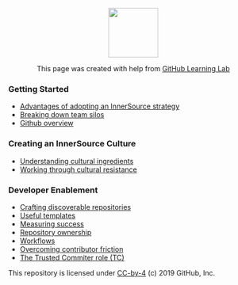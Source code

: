 <p align="center"><img width="100" src="https://lab.github.com/public/images/avatar.png"></p>

<p align="center">This page was created with help from <a href="https://lab.github.com/">GitHub Learning Lab</a></p>

### Getting Started

- [Advantages of adopting an InnerSource strategy](adopting-innersource-stategy/)
- [Breaking down team silos](breaking-down-silos/)
- [Github overview](github-overview/)

### Creating an InnerSource Culture

- [Understanding cultural ingredients](cultural-ingredients/)
- [Working through cultural resistance](cultural-resistance/)

### Developer Enablement

- [Crafting discoverable repositories](discoverable/)
- [Useful templates](templates/)
- [Measuring success](metrics/)
- [Repository ownership](repo-ownership/)
- [Workflows](workflows/)
- [Overcoming contributor friction](contributor-friction/)
- [The Trusted Commiter role (TC)](tc-role/)

This repository is licensed under [CC-by-4](../LICENSE) (c) 2019 GitHub, Inc.
